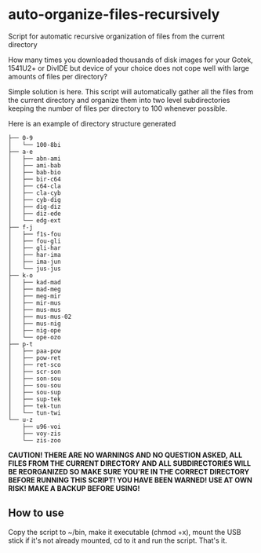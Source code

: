 # auto-organize-files-recursively
Script for automatic recursive organization of files from the current directory

How many times you downloaded thousands of disk images for your Gotek, 1541U2+ or DivIDE
but device of your choice does not cope well with large amounts of files per directory?

Simple solution is here. This script will automatically gather all the files from the
current directory and organize them into two level subdirectories keeping the number of
files per directory to 100 whenever possible.

Here is an example of directory structure generated

```
├── 0-9
│   └── 100-8bi
├── a-e
│   ├── abn-ami
│   ├── ami-bab
│   ├── bab-bio
│   ├── bir-c64
│   ├── c64-cla
│   ├── cla-cyb
│   ├── cyb-dig
│   ├── dig-diz
│   ├── diz-ede
│   └── edg-ext
├── f-j
│   ├── f1s-fou
│   ├── fou-gli
│   ├── gli-har
│   ├── har-ima
│   ├── ima-jun
│   └── jus-jus
├── k-o
│   ├── kad-mad
│   ├── mad-meg
│   ├── meg-mir
│   ├── mir-mus
│   ├── mus-mus
│   ├── mus-mus-02
│   ├── mus-nig
│   ├── nig-ope
│   └── ope-ozo
├── p-t
│   ├── paa-pow
│   ├── pow-ret
│   ├── ret-sco
│   ├── scr-son
│   ├── son-sou
│   ├── sou-sou
│   ├── sou-sup
│   ├── sup-tek
│   ├── tek-tun
│   └── tun-twi
└── u-z
    ├── u96-voi
    ├── voy-zis
    └── zis-zoo
```

**CAUTION!
THERE ARE NO WARNINGS AND NO QUESTION ASKED, ALL FILES FROM THE CURRENT DIRECTORY AND
ALL SUBDIRECTORIES WILL BE REORGANIZED SO MAKE SURE YOU'RE IN THE CORRECT DIRECTORY
BEFORE RUNNING THIS SCRIPT! YOU HAVE BEEN WARNED! USE AT OWN RISK! MAKE A BACKUP BEFORE
USING!**

## How to use

Copy the script to ~/bin, make it executable (chmod +x), mount the USB stick if it's
not already mounted, cd to it and run the script. That's it.
